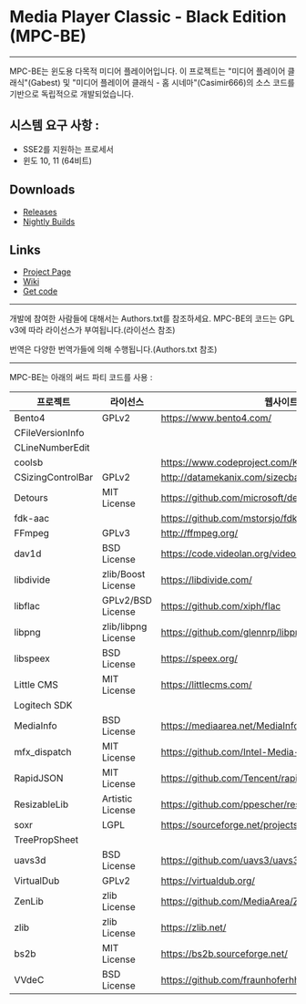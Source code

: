 # Media Player Classic - Black Edition (MPC-BE)
---

MPC-BE는 윈도용 다목적 미디어 플레이어입니다.
이 프로젝트는 "미디어 플레이어 클래식"(Gabest) 및 "미디어 플레이어 클래식 - 홈 시네마"(Casimir666)의 소스 코드를 기반으로 독립적으로 개발되었습니다.

## 시스템 요구 사항 :
* SSE2를 지원하는 프로세서
* 윈도 10, 11 (64비트)

## Downloads
- [Releases      ](https://github.com/Aleksoid1978/MPC-BE/releases)
- [Nightly Builds](https://github.com/Aleksoid1978/MPC-BE/wiki/Nightly-builds)

## Links
- [Project Page  ](https://sourceforge.net/projects/mpcbe/)
- [Wiki          ](https://github.com/Aleksoid1978/MPC-BE/wiki)
- [Get code      ](https://github.com/Aleksoid1978/MPC-BE.git)

---
 
개발에 참여한 사람들에 대해서는 Authors.txt를 참조하세요.
MPC-BE의 코드는 GPL v3에 따라 라이선스가 부여됩니다.(라이선스 참조)

번역은 다양한 번역가들에 의해 수행됩니다.(Authors.txt 참조)

---

MPC-BE는 아래의 써드 파티 코드를 사용 :

| 프로젝트           | 라이선스             | 웹사이트                                               |
|-------------------|---------------------|-------------------------------------------------------|
| Bento4            | GPLv2               | https://www.bento4.com/                               |
| CFileVersionInfo  |                     |                                                       |
| CLineNumberEdit   |                     |                                                       |
| coolsb            |                     | https://www.codeproject.com/KB/dialog/coolscroll.aspx |
| CSizingControlBar | GPLv2               | http://datamekanix.com/sizecbar/                      |
| Detours           | MIT License         | https://github.com/microsoft/detours/                 |
| fdk-aac           |                     | https://github.com/mstorsjo/fdk-aac/                  |
| FFmpeg            | GPLv3               | http://ffmpeg.org/                                    |
| dav1d             | BSD License         | https://code.videolan.org/videolan/dav1d/             |
| libdivide         | zlib/Boost License  | https://libdivide.com/                                |
| libflac           | GPLv2/BSD License   | https://github.com/xiph/flac                          |
| libpng            | zlib/libpng License | https://github.com/glennrp/libpng/                    |
| libspeex          | BSD License         | https://speex.org/                                    |
| Little CMS        | MIT License         | https://littlecms.com/                                |
| Logitech SDK      |                     |                                                       |
| MediaInfo         | BSD License         | https://mediaarea.net/MediaInfo                       |
| mfx_dispatch      | MIT License         | https://github.com/Intel-Media-SDK/MediaSDK           |
| RapidJSON         | MIT License         | https://github.com/Tencent/rapidjson                  |
| ResizableLib      | Artistic License    | https://github.com/ppescher/resizablelib              |
| soxr              | LGPL                | https://sourceforge.net/projects/soxr/                |
| TreePropSheet     |                     |                                                       |
| uavs3d            | BSD License         | https://github.com/uavs3/uavs3d                       |
| VirtualDub        | GPLv2               | https://virtualdub.org/                               |
| ZenLib            | zlib License        | https://github.com/MediaArea/ZenLib                   |
| zlib              | zlib License        | https://zlib.net/                                     |
| bs2b              | MIT License         | https://bs2b.sourceforge.net/                         |
| VVdeC             | BSD License         | https://github.com/fraunhoferhhi/vvdec/               |
